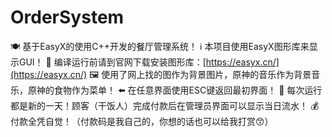 # OrderSystem
🍽️ 基于EasyX的使用C++开发的餐厅管理系统！
ℹ️ 本项目使用EasyX图形库来显示GUI！
🔧 编译运行前请到官网下载安装图形库：[https://easyx.cn/](https://easyx.cn/)
🖼️ 使用了网上找的图作为背景图片，原神的音乐作为背景音乐，原神的食物作为菜单！
⬅️ 在任意界面使用ESC键返回最初界面！
📅 每次运行都是新的一天！顾客（干饭人）完成付款后在管理员界面可以显示当日流水！
💰 付款全凭自觉！（付款码是我自己的，你想的话也可以给我打赏😙）
